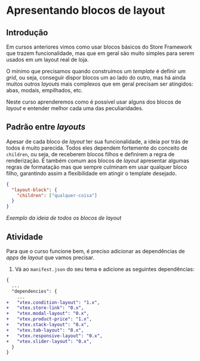 # Apresentando blocos de layout

## Introdução

Em cursos anteriores vimos como usar blocos básicos do Store Framework que trazem funcionalidade, mas que em geral são muito simples para serem usados em um layout real de loja.

O mínimo que precisamos quando construímos um _template_ é definir um _grid_, ou seja, conseguir dispor blocos um ao lado do outro, mas há ainda muitos outros _layouts_ mais complexos que em geral precisam ser atingidos: abas, modais, empilhados, etc.

Neste curso aprenderemos como é possível usar alguns dos blocos de _layout_ e entender melhor cada uma das peculiaridades.

## Padrão entre _layouts_

Apesar de cada bloco de _layout_ ter sua funcionalidade, a ideia por trás de todos é muito parecida. Todos eles dependem fortemente do conceito de `children`, ou seja, de receberem blocos filhos e definirem a regra de renderização. É também comum aos blocos de _layout_ apresentar algumas regras de formatação mas que sempre culminam em usar qualquer bloco filho, garantindo assim a flexibilidade em atingir o template desejado.

```json
{
  "layout-block": {
    "children": ["qualquer-coisa"]
  }
}
```

_Exemplo da ideia de todos os blocos de layout_

## Atividade

Para que o curso funcione bem, é preciso adicionar as dependências de _apps_ de _layout_ que vamos precisar.

1. Vá ao `manifest.json` do seu tema e adicione as seguintes dependências:

```diff
{
  ...
  "dependencies": {
    ...
+   "vtex.condition-layout": "1.x",
+   "vtex.store-link": "0.x",
+   "vtex.modal-layout": "0.x",
+   "vtex.product-price": "1.x",
+   "vtex.stack-layout": "0.x",
+   "vtex.tab-layout": "0.x",
+   "vtex.responsive-layout": "0.x",
+   "vtex.slider-layout": "0.x",
  }
}
```
